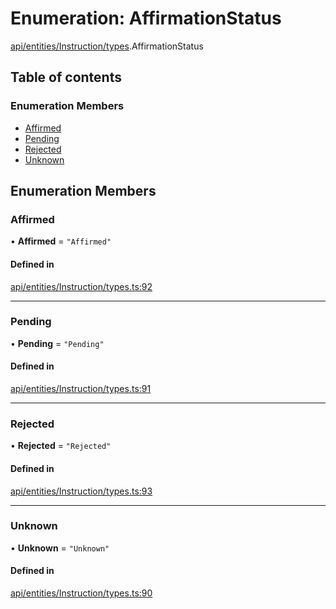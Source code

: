 # Enumeration: AffirmationStatus

[api/entities/Instruction/types](../wiki/api.entities.Instruction.types).AffirmationStatus

## Table of contents

### Enumeration Members

- [Affirmed](../wiki/api.entities.Instruction.types.AffirmationStatus#affirmed)
- [Pending](../wiki/api.entities.Instruction.types.AffirmationStatus#pending)
- [Rejected](../wiki/api.entities.Instruction.types.AffirmationStatus#rejected)
- [Unknown](../wiki/api.entities.Instruction.types.AffirmationStatus#unknown)

## Enumeration Members

### Affirmed

• **Affirmed** = ``"Affirmed"``

#### Defined in

[api/entities/Instruction/types.ts:92](https://github.com/PolymeshAssociation/polymesh-sdk/blob/f8a937f04/src/api/entities/Instruction/types.ts#L92)

___

### Pending

• **Pending** = ``"Pending"``

#### Defined in

[api/entities/Instruction/types.ts:91](https://github.com/PolymeshAssociation/polymesh-sdk/blob/f8a937f04/src/api/entities/Instruction/types.ts#L91)

___

### Rejected

• **Rejected** = ``"Rejected"``

#### Defined in

[api/entities/Instruction/types.ts:93](https://github.com/PolymeshAssociation/polymesh-sdk/blob/f8a937f04/src/api/entities/Instruction/types.ts#L93)

___

### Unknown

• **Unknown** = ``"Unknown"``

#### Defined in

[api/entities/Instruction/types.ts:90](https://github.com/PolymeshAssociation/polymesh-sdk/blob/f8a937f04/src/api/entities/Instruction/types.ts#L90)
